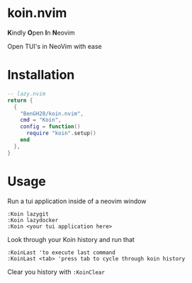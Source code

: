 # koin.nvim

**K**indly **O**pen **I**n **N**eovim

Open TUI's in NeoVim with ease

# Installation
```lua
-- lazy.nvim
return {
  {
    "BenGH28/koin.nvim",
    cmd = "Koin",
    config = function()
      require "koin".setup()
    end
  },
}
```

# Usage

Run a tui application inside of a neovim window
```vim
:Koin lazygit
:Koin lazydocker
:Koin <your tui application here>
```

Look through your Koin history and run that
```vim
:KoinLast 'to execute last command
:KoinLast <tab> 'press tab to cycle through koin history
```

Clear you history with `:KoinClear`

